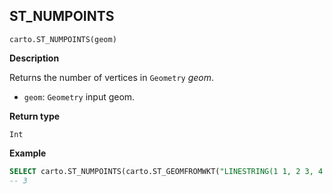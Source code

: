 ## ST_NUMPOINTS

```sql:signature
carto.ST_NUMPOINTS(geom)
```

**Description**

Returns the number of vertices in `Geometry` _geom_.

* `geom`: `Geometry` input geom.

**Return type**

`Int`

**Example**

```sql
SELECT carto.ST_NUMPOINTS(carto.ST_GEOMFROMWKT("LINESTRING(1 1, 2 3, 4 4)"));
-- 3
```

